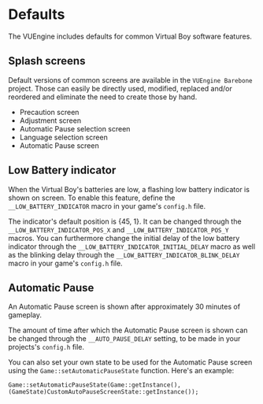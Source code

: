 Defaults
========

The VUEngine includes defaults for common Virtual Boy software features.


Splash screens
--------------

Default versions of common screens are available in the `VUEngine Barebone` project. Those can easily be directly used, modified, replaced and/or reordered and eliminate the need to create those by hand.

- Precaution screen
- Adjustment screen
- Automatic Pause selection screen
- Language selection screen
- Automatic Pause screen


Low Battery indicator
---------------------

When the Virtual Boy's batteries are low, a flashing low battery indicator is shown on screen. To enable this feature, define the `__LOW_BATTERY_INDICATOR` macro in your game's `config.h` file.

The indicator's default position is {45, 1}. It can be changed through the `__LOW_BATTERY_INDICATOR_POS_X` and `__LOW_BATTERY_INDICATOR_POS_Y` macros. You can furthermore change the initial delay of the low battery indicator through the `__LOW_BATTERY_INDICATOR_INITIAL_DELAY` macro as well as the blinking delay through the `__LOW_BATTERY_INDICATOR_BLINK_DELAY` macro in your game's `config.h` file.


Automatic Pause
---------------

An Automatic Pause screen is shown after approximately 30 minutes of gameplay.

The amount of time after which the Automatic Pause screen is shown can be changed through the `__AUTO_PAUSE_DELAY` setting, to be made in your projects's `config.h` file.

You can also set your own state to be used for the Automatic Pause screen using the `Game::setAutomaticPauseState` function. Here's an example:

	Game::setAutomaticPauseState(Game::getInstance(), (GameState)CustomAutoPauseScreenState::getInstance());
